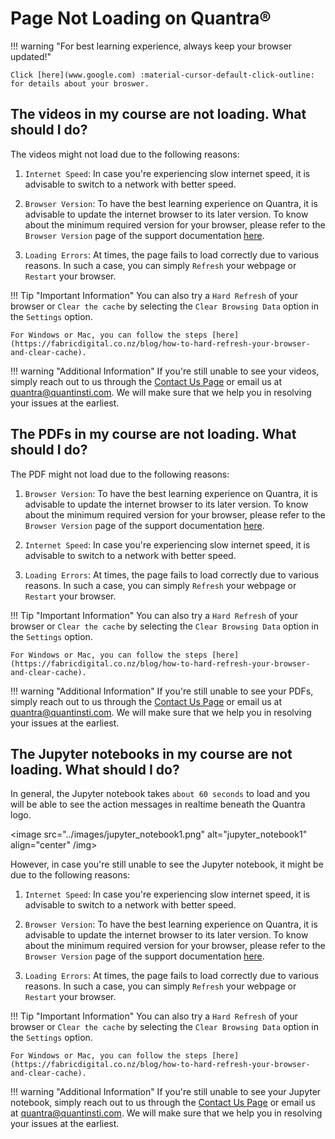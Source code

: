 # Page Not Loading on Quantra®

!!! warning "For best learning experience, always keep your browser updated!"

    Click [here](www.google.com) :material-cursor-default-click-outline: for details about your broswer.

## The videos in my course are not loading. What should I do?

The videos might not load due to the following reasons:

1. `Internet Speed`: In case you're experiencing slow internet speed, it is
advisable to switch to a network with better speed. 

2. `Browser Version`: To have the best learning experience on Quantra, it is
advisable to update the internet browser to its later version. To know about
the minimum required version for your browser, please refer to the `Browser Version`
page of the support documentation [here](www.google.com).

3. `Loading Errors`: At times, the page fails to load correctly due to various
reasons. In such a case, you can simply `Refresh` your webpage or `Restart` your browser.

!!! Tip "Important Information"
    You can also try a `Hard Refresh` of your browser or `Clear the cache` 
    by selecting the `Clear Browsing Data` option in the `Settings` option.

    For Windows or Mac, you can follow the steps [here](https://fabricdigital.co.nz/blog/how-to-hard-refresh-your-browser-and-clear-cache).

!!! warning "Additional Information"
    If you're still unable to see your videos, simply reach out to us through the [Contact Us Page](https://www.quantinsti.com/contact-us) 
    or email us at [quantra@quantinsti.com](quantra@quantinsti.com). We will 
    make sure that we help you in resolving your issues at the earliest.

## The PDFs in my course are not loading. What should I do?

The PDF might not load due to the following reasons:

1. `Browser Version`: To have the best learning experience on Quantra, it is
advisable to update the internet browser to its later version. To know about
the minimum required version for your browser, please refer to the `Browser Version`
page of the support documentation [here](www.google.com). 

2. `Internet Speed`: In case you're experiencing slow internet speed, it is
advisable to switch to a network with better speed. 

3. `Loading Errors`: At times, the page fails to load correctly due to various
reasons. In such a case, you can simply `Refresh` your webpage or `Restart` your browser.

!!! Tip "Important Information"
    You can also try a `Hard Refresh` of your browser or `Clear the cache` 
    by selecting the `Clear Browsing Data` option in the `Settings` option.

    For Windows or Mac, you can follow the steps [here](https://fabricdigital.co.nz/blog/how-to-hard-refresh-your-browser-and-clear-cache).

!!! warning "Additional Information"
    If you're still unable to see your PDFs, simply reach out to us through the [Contact Us Page](https://www.quantinsti.com/contact-us) 
    or email us at [quantra@quantinsti.com](quantra@quantinsti.com). We will 
    make sure that we help you in resolving your issues at the earliest.

## The Jupyter notebooks in my course are not loading. What should I do?

In general, the Jupyter notebook takes `about 60 seconds` to load and you will 
be able to see the action messages in realtime beneath the Quantra logo.

<image src="../images/jupyter_notebook1.png" alt="jupyter_notebook1" align="center" /img>

However, in case you're still unable to see the Jupyter notebook, it might be due to the following reasons:

1. `Internet Speed`: In case you're experiencing slow internet speed, it is
advisable to switch to a network with better speed. 

2. `Browser Version`: To have the best learning experience on Quantra, it is
advisable to update the internet browser to its later version. To know about
the minimum required version for your browser, please refer to the `Browser Version`
page of the support documentation [here](www.google.com).

3. `Loading Errors`: At times, the page fails to load correctly due to various
reasons. In such a case, you can simply `Refresh` your webpage or `Restart` your browser.

!!! Tip "Important Information"
    You can also try a `Hard Refresh` of your browser or `Clear the cache` 
    by selecting the `Clear Browsing Data` option in the `Settings` option.

    For Windows or Mac, you can follow the steps [here](https://fabricdigital.co.nz/blog/how-to-hard-refresh-your-browser-and-clear-cache).

!!! warning "Additional Information"
    If you're still unable to see your Jupyter notebook, simply reach out to us through the [Contact Us Page](https://www.quantinsti.com/contact-us) 
    or email us at [quantra@quantinsti.com](quantra@quantinsti.com). We will 
    make sure that we help you in resolving your issues at the earliest.
